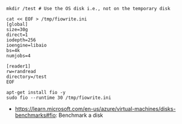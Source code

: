 ```
mkdir /test # Use the OS disk i.e., not on the temporary disk

cat << EOF > /tmp/fiowrite.ini
[global]
size=30g
direct=1
iodepth=256
ioengine=libaio
bs=4k
numjobs=4

[reader1]
rw=randread
directory=/test
EOF

apt-get install fio -y
sudo fio --runtime 30 /tmp/fiowrite.ini
```

- https://learn.microsoft.com/en-us/azure/virtual-machines/disks-benchmarks#fio: Benchmark a disk
